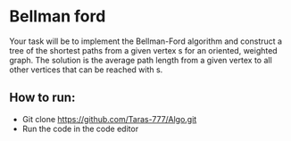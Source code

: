 # Bellman ford
Your task will be to implement the Bellman-Ford algorithm and construct a tree of the shortest paths from a given vertex s for an oriented, weighted graph. The solution is the average path length from a given vertex to all other vertices that can be reached with s.


## How to run:
 - Git clone https://github.com/Taras-777/Algo.git
 - Run the code in the code editor


